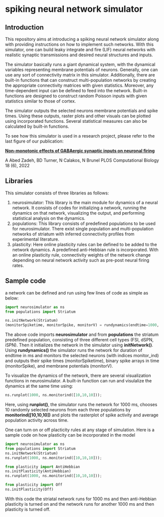 # spiking neural network simulator

## Introduction

This repository aims at introducing a spiking neural network simulator along with providing instructions on how to implement such networks.  With this simulator, one can build leaky integrate and fire (LIF) neural networks with realistic synaptic transmissions and desired neural structures and inputs. 

The simulator basically runs a giant dynamical system, with the dynamical variables representing membrane potentials of neurons. 
Generally, one can use any sort of connectivity matrix in this simulator. Additionally, there are built-in functions that can construct multi-population networks by creating the appropriate connectivity matrices with given statistics. Moreover, any time-dependent input can be defined to feed into the network. Built-in functions are designed to construct random Poisson inputs with given statistics similar to those of cortex.

The simulator outputs the selected neurons membrane potentials and spike times. Using these outputs, raster plots and other visuals can be plotted using incorporated functions. Several statistical measures can also be calculated by built-in functions.

To see how this simulator is used in a research project, please refer to the last figure of our publication:

[**Non-monotonic effects of GABAergic synaptic inputs on neuronal firing**](https://journals.plos.org/ploscompbiol/article?id=10.1371/journal.pcbi.1010226)

A Abed Zadeh, BD Turner, N Calakos, N Brunel
PLOS Computational Biology 18 (6), 2022

## Libraries

This simulator consists of three libraries as follows:

1. neurosimulator: This library is the main module for dynamics of a neural network. It consists of codes for initializing a network, running the dynamics on that network, visualizing the output, and performing statistical analysis on the dynamics.
2. populations: This library consists of predefined populations to be used for neurosimulator. There exist single population and multi-population networks of striatum with inferred connectivity profiles from experimental literature.
3. plasticity: Here online plasticity rules can be defined to be added to the network dynamics. A predefined anti-Hebbian rule is incorporated. With an online plasticity rule, connectivity weights of the network change depending on neural network activity such as pre-post neural firing rates.

## Sample code

a network can be defined and run using few lines of code as simple as below:
```python
import neurosimulator as ns
from populations import Striatum

ns.initNetwork(Striatum)
(monitorSpiketime, monitorSpike, monitorV) = rundynamics(endtime=1000, monitor_ind=[0,1,2,3])
```
The above code imports **neurosimulator** and from **populations** the striatum predefined population, consisting of three different cell types (FSI, dSPN, iSPN). Then it initializes the network in the simulator using **initNetwork()**. Using **rundynamics()** the simulator runs the network for duration of endtime in ms and monitors the selected neurons (with indices monitor_ind) and outputs their spike times (monitorSpiketime), binary spike arrays in time (monitorSpike), and membrane potentials (monitorV).

To visualize the dynamics of the network, there are several visualization functions in neurosimulator. A built-in function can run and visulalize the dynamics at the same time using:
```python
ns.runplot(1000, ns.monitorind([10,10,10]));
```
Here, using **runplot()**, the simulator runs the network for 1000 ms, chooses 10 randomly selected neurons from each three populations by **monitorind([10,10,10])** and plots the rasterplot of spike activity and average population activity across time. 

One can turn on or off placticity rules at any stage of simulation. Here is a sample code on how plasticity can be incorporated in the model
```python
import neurosimulator as ns
from populations import Striatum
ns.initNetwork(Striatum)
ns.runplot(1000, ns.monitorind([10,10,10]));

from plasticity import AntiHebbian
ns.initPlasticity(AntiHebbian)
ns.runplot(1000, ns.monitorind([10,10,10]));

from plasticity import Off
ns.initPlasticity(Off)
```
With this code the striatal network runs for 1000 ms and then anti-Hebbian plasticity is turned on and the network runs for another 1000 ms and then plasticity is turned off. 



